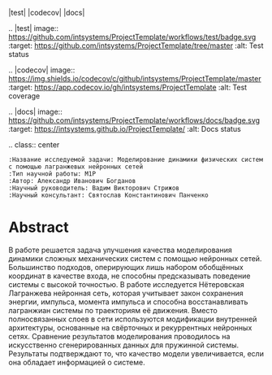 |test| |codecov| |docs|

.. |test| image:: https://github.com/intsystems/ProjectTemplate/workflows/test/badge.svg
    :target: https://github.com/intsystems/ProjectTemplate/tree/master
    :alt: Test status
    
.. |codecov| image:: https://img.shields.io/codecov/c/github/intsystems/ProjectTemplate/master
    :target: https://app.codecov.io/gh/intsystems/ProjectTemplate
    :alt: Test coverage
    
.. |docs| image:: https://github.com/intsystems/ProjectTemplate/workflows/docs/badge.svg
    :target: https://intsystems.github.io/ProjectTemplate/
    :alt: Docs status


.. class:: center

    :Название исследуемой задачи: Моделирование динамики физических систем с помощью лагранжевых нейронных сетей
    :Тип научной работы: M1P
    :Автор: Александр Иванович Богданов
    :Научный руководитель: Вадим Викторович Стрижов
    :Научный консультант: Святослав Константинович Панченко

Abstract
========

В работе решается задача улучшения качества моделирования динамики сложных механических систем с помощью нейронных сетей. Большинство подходов, оперирующих лишь набором обобщённых координат в качестве входа, не способны предсказывать поведение системы с высокой точностью. В работе исследуется Нётеровская Лагранжева нейронная сеть, которая учитывает закон сохранения энергии, импульса, момента импульса и способна восстанавливать лагранжиан системы по траекториям её движения. Вместо полносвязанных слоев в сети используются модификации внутренней архитектуры, основанные на свёрточных и рекуррентных нейронных сетях. Сравнение результатов моделирования проводилось на искусственно сгенерированных данных для пружинной системы. Результаты подтверждают то, что качество модели увеличивается, если она обладает информацией о системе.
